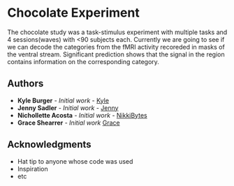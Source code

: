 # Chocolate Experiment

The chocolate study was a task-stimulus experiment with multiple tasks and 4 sessions(waves) with <90 subjects each. Currently we are going to see if we can decode the categories from the fMRI activity recoreded in masks of the ventral stream. Significant prediction shows that the signal in the region contains information on the corresponding category.  
  

## Authors
* **Kyle Burger** - *Initial work* - [Kyle](https://github.com/burgerks)
* **Jenny Sadler** - *Initial work* - [Jenny](https://github.com/jennyrsadler)
* **Nichollette Acosta** - *Initial work* - [NikkiBytes](https://github.com/NikkiBytes)
* **Grace Shearrer** - *Initial work* [Grace](https://github.com/grace-shearrer)
## Acknowledgments

* Hat tip to anyone whose code was used
* Inspiration
* etc

